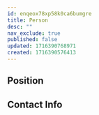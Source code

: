 ```yaml
---
id: enqeox78xp58k0ca6bumgre
title: Person
desc: ""
nav_exclude: true
published: false
updated: 1716390768971
created: 1716390576413
---
```


## Position

## Contact Info
